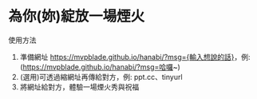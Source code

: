 # 為你(妳)綻放一場煙火
使用方法
1. 準備網址 <https://mvpblade.github.io/hanabi/?msg={輸入想說的話}>，例: (https://mvpblade.github.io/hanabi/?msg=哈囉~)
2. (選用)可透過縮網址再傳給對方，例: ppt.cc、tinyurl
3. 將網址給對方，體驗一場煙火秀與祝福
